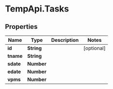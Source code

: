 # TempApi.Tasks

## Properties

Name | Type | Description | Notes
------------ | ------------- | ------------- | -------------
**id** | **String** |  | [optional] 
**tname** | **String** |  | 
**sdate** | **Number** |  | 
**edate** | **Number** |  | 
**vpms** | **Number** |  | 


